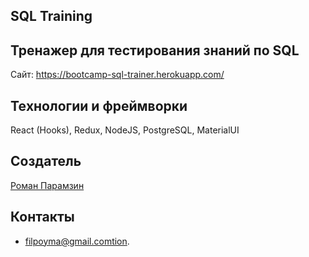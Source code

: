 ## SQL Training

##  Тренажер для тестирования знаний по SQL

Сайт: https://bootcamp-sql-trainer.herokuapp.com/

##   Teхнологии и фреймворки
 React (Hooks), Redux, NodeJS, PostgreSQL, MaterialUI

## Создатель

[Роман Парамзин](https://github.com/filpoyma)

## Контакты

- filpoyma@gmail.comtion.


